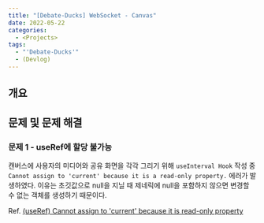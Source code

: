```yaml
---
title: "[Debate-Ducks] WebSocket - Canvas"
date: 2022-05-22
categories:
  - <Projects>
tags:
  - "'Debate-Ducks'"
  - (Devlog)
---
```


## 개요

## 문제 및 문제 해결

### 문제 1 - useRef에 할당 불가능

캔버스에 사용자의 미디어와 공유 화면을 각각 그리기 위해 `useInterval Hook` 작성 중 `Cannot assign to 'current' because it is a read-only property.` 에러가 발생하였다. 이유는 초깃값으로 null을 지닐 때 제네릭에 null을 포함하지 않으면 변경할 수 없는 객체를 생성하기 때문이다.

Ref. [(useRef) Cannot assign to 'current' because it is read-only property](https://bobbyhadz.com/blog/react-cannot-assign-to-current-because-read-only-property)
